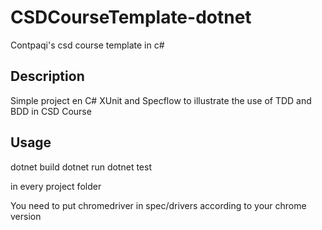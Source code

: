 # CSDCourseTemplate-dotnet

Contpaqi's csd course template in c#

## Description

Simple project en C# XUnit and Specflow to illustrate the use of TDD and BDD in CSD Course

## Usage

dotnet build
dotnet run
dotnet test

in every project folder

You need to put chromedriver in spec/drivers according to your chrome version
